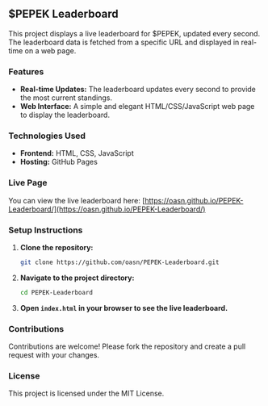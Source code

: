## $PEPEK Leaderboard

This project displays a live leaderboard for $PEPEK, updated every second. The leaderboard data is fetched from a specific URL and displayed in real-time on a web page.

### Features
- **Real-time Updates:** The leaderboard updates every second to provide the most current standings.
- **Web Interface:** A simple and elegant HTML/CSS/JavaScript web page to display the leaderboard.

### Technologies Used
- **Frontend:** HTML, CSS, JavaScript
- **Hosting:** GitHub Pages

### Live Page
You can view the live leaderboard here: [https://oasn.github.io/PEPEK-Leaderboard/](https://oasn.github.io/PEPEK-Leaderboard/)

### Setup Instructions
1. **Clone the repository:**
    ```sh
    git clone https://github.com/oasn/PEPEK-Leaderboard.git
    ```
2. **Navigate to the project directory:**
    ```sh
    cd PEPEK-Leaderboard
    ```
3. **Open `index.html` in your browser to see the live leaderboard.**

### Contributions
Contributions are welcome! Please fork the repository and create a pull request with your changes.

### License
This project is licensed under the MIT License.
